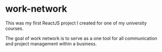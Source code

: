 # work-network

This was my first ReactJS project I created for one of my university courses.

The goal of work network is to serve as a one tool for all communication and project management within a business. 

